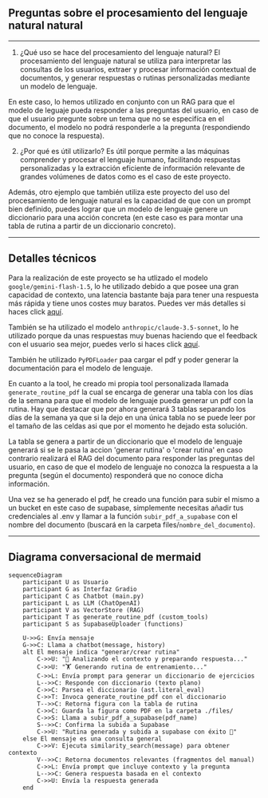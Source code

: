 ## Preguntas sobre el procesamiento del lenguaje natural natural

---

1. ¿Qué uso se hace del procesamiento del lenguaje natural?
El procesamiento del lenguaje natural se utiliza para interpretar las consultas de los usuarios, extraer y procesar información contextual de documentos, y generar respuestas o rutinas personalizadas mediante un modelo de lenguaje.

En este caso, lo hemos utilizado en conjunto con un RAG para que el modelo de leguaje pueda responder a las preguntas del usuario, en caso de que el usuario pregunte sobre un tema que no se especifíca en el documento, el modelo no podrá responderle a la pregunta (respondiendo que no conoce la respuesta).

2. ¿Por qué es útil utilizarlo?
Es útil porque permite a las máquinas comprender y procesar el lenguaje humano, facilitando respuestas personalizadas y la extracción eficiente de información relevante de grandes volúmenes de datos como es el caso de este proyecto.

Además, otro ejemplo que también utiliza este proyecto del uso del procesamiento de lenguaje natural es la capacidad de que con un prompt bien definido, puedes lograr que un modelo de lenguaje genere un diccionario para una acción concreta (en este caso es para montar una tabla de rutina a partir de un diccionario concreto).

---
## Detalles técnicos

Para la realización de este proyecto se ha utlizado el modelo `google/gemini-flash-1.5`, lo he utilizado debido a que posee una gran capacidad de contexto, una latencia bastante baja para tener una respuesta más rápida y tiene unos costes muy baratos. Puedes ver más detalles si haces click [aquí](https://openrouter.helicone.ai/google/gemini-flash-1.5-8b).

También se ha utilizado el modelo `anthropic/claude-3.5-sonnet`, lo he utilizado porque da unas respuestas muy buenas haciendo que el feedback con el usuario sea mejor, puedes verlo si haces click [aquí](https://openrouter.helicone.ai/anthropic/claude-3.5-sonnet).

También he utilizado `PyPDFLoader` paa cargar el pdf y poder generar la documentación para el modelo de lenguaje.

En cuanto a la tool, he creado mi propia tool personalizada llamada `generate_routine_pdf` la cual se encarga de generar una tabla con los días de la semana para que el modelo de lenguaje pueda generar un pdf con la rutina. Hay que destacar que por ahora generará 3 tablas separando los días de la semana ya que si la dejo en una única tabla no se puede leer por el tamaño de las celdas asi que por el momento he dejado esta solución.

La tabla se genera a partir de un diccionario que el modelo de lenguaje generará si se le pasa la accion 'generar rutina' o 'crear rutina' en caso contrario realizará el RAG del documento para responder las preguntas del usuario, en caso de que el modelo de lenguaje no conozca la respuesta a la pregunta (según el documento) responderá que no conoce dicha información.

Una vez se ha generado el pdf, he creado una función para subir el mismo a un bucket en este caso de supabase, simplemente necesitas añadir tus credenciales al .env y llamar a la función `subir_pdf_a_supabase` con el nombre del documento (buscará en la carpeta files/`nombre_del_documento`).

---
## Diagrama conversacional de mermaid
```Mermaid
sequenceDiagram
    participant U as Usuario
    participant G as Interfaz Gradio
    participant C as Chatbot (main.py)
    participant L as LLM (ChatOpenAI)
    participant V as VectorStore (RAG)
    participant T as generate_routine_pdf (custom_tools)
    participant S as SupabaseUploader (functions)

    U->>G: Envía mensaje
    G->>C: Llama a chatbot(message, history)
    alt El mensaje indica "generar/crear rutina"
        C->>U: "🤔 Analizando el contexto y preparando respuesta..."
        C->>U: "🏋️ Generando rutina de entrenamiento..."
        C->>L: Envía prompt para generar un diccionario de ejercicios
        L-->>C: Responde con diccionario (texto plano)
        C->>C: Parsea el diccionario (ast.literal_eval)
        C->>T: Invoca generate_routine_pdf con el diccionario
        T-->>C: Retorna figura con la tabla de rutina
        C->>C: Guarda la figura como PDF en la carpeta ./files/
        C->>S: Llama a subir_pdf_a_supabase(pdf_name)
        S-->>C: Confirma la subida a Supabase
        C->>U: "Rutina generada y subida a supabase con éxito 🎉"
    else El mensaje es una consulta general
        C->>V: Ejecuta similarity_search(message) para obtener contexto
        V-->>C: Retorna documentos relevantes (fragmentos del manual)
        C->>L: Envía prompt que incluye contexto y la pregunta
        L-->>C: Genera respuesta basada en el contexto
        C->>U: Envía la respuesta generada
    end

```

